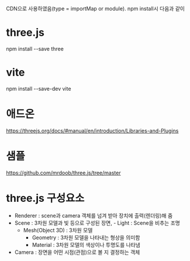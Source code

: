 CDN으로 사용하였음(type = importMap or module). npm install시 다음과 같이

# three.js
npm install --save three

# vite
npm install --save-dev vite



# 애드온
https://threejs.org/docs/#manual/en/introduction/Libraries-and-Plugins

# 샘플
https://github.com/mrdoob/three.js/tree/master


# three.js 구성요소
-  Renderer : scene과 camera 객체를 넘겨 받아 장치에 출력(렌더링)해 줌
  - Scene : 3차원 모델과 빛 등으로 구성된 장면,
		- Light : Scene을 비추는 조명
    - Mesh(Object 3D) : 3차원 모델
      - Geometry : 3차원 모델을 나타내는 형상을 의미함
      - Material : 3차원 모델의 색상이나 투명도를 나타냄
  - Camera : 장면을 어떤 시점(관점)으로 볼 지 결정하는 객체
